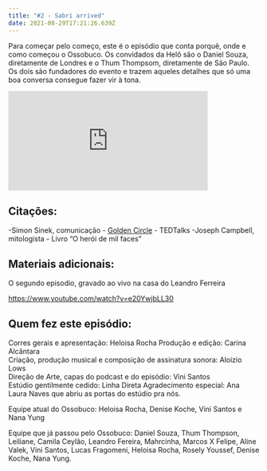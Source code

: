 ```yaml
---
title: "#2 - Sabri arrived"
date: 2021-08-29T17:21:26.639Z
---
```

Para começar pelo começo, este é o episódio que conta porquê, onde e como começou o Ossobuco. Os convidados da Helô são o Daniel Souza, diretamente de Londres e o Thum Thompsom, diretamente de São Paulo. Os dois são fundadores do evento e trazem aqueles detalhes que só uma boa conversa consegue fazer vir à tona. 

<iframe src="https://anchor.fm/ossobuco/embed/episodes/1-Piloto---Origens-e5fd9o/a-ao7dil" height="200px" width="400px" frameborder="0" scrolling="no"></iframe>

## Citações:

\-Simon Sinek, comunicação - [Golden Circle](https://www.ted.com/talks/simon_sinek_how_great_leaders_inspire_action?language=pt-br) - TEDTalks
-Joseph Campbell, mitologista - Livro “O herói de mil faces” 

## Materiais adicionais:

O segundo episodio, gravado ao vivo na casa do Leandro Ferreira

https://www.youtube.com/watch?v=e20YwjbLL30

## Quem fez este episódio: 

Corres gerais e apresentação:
Heloisa Rocha
Produção e edição: Carina Alcântara \
Criação, produção musical e composição de assinatura sonora:
Aloizio Lows \
Direção de Arte, capas do podcast e do episódio:
Vini Santos \
Estúdio gentilmente cedido:
Linha Direta
Agradecimento especial: Ana Laura Naves que abriu as portas do estúdio pra nós. 

Equipe atual do Ossobuco:
Heloisa Rocha, Denise Koche, Vini Santos e Nana Yung

Equipe que já passou pelo Ossobuco:
Daniel Souza, Thum Thompson, Leiliane, Camila Ceylão, Leandro Fereira, Mahrcinha, Marcos X Felipe, Aline Valek, Vini Santos, Lucas Fragomeni, Heloisa Rocha, Rosely Youssef, Denise Koche, Nana Yung.
